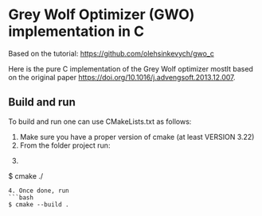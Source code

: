 # Grey Wolf Optimizer (GWO) implementation in C
Based on the tutorial: https://github.com/olehsinkevych/gwo_c

Here is the pure C implementation of the Grey Wolf optimizer mostlt based on the original paper https://doi.org/10.1016/j.advengsoft.2013.12.007.

## Build and run
To build and run one can use CMakeLists.txt as follows:
1. Make sure you have a proper version of cmake (at least VERSION 3.22)
2. From the folder project run:
3. ```bash
$ cmake ./
```
4. Once done, run
```bash
$ cmake --build .
```
